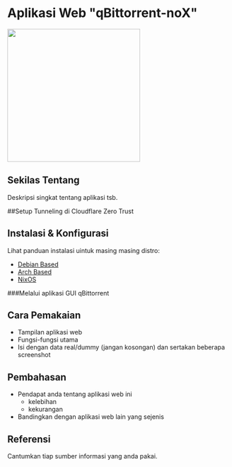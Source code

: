 # Aplikasi Web "qBittorrent-noX"
<img src="https://github.com/leleteri/documentation/qbittorrent-logo.svg" width="300">

## Sekilas Tentang

Deskripsi singkat tentang aplikasi tsb.


##Setup Tunneling di Cloudflare Zero Trust

## Instalasi & Konfigurasi

Lihat panduan instalasi uintuk masing masing distro:
- [Debian Based](https://github.com/leleteri/debian/readme.md)
- [Arch Based](https://github.com/leleteri/arch/readme.md)
- [NixOS](https://github.com/leleteri/arch/readme.md)

###Melalui aplikasi GUI qBittorrent

## Cara Pemakaian

- Tampilan aplikasi web
- Fungsi-fungsi utama
- Isi dengan data real/dummy (jangan kosongan) dan sertakan beberapa screenshot


## Pembahasan

- Pendapat anda tentang aplikasi web ini
    - kelebihan
    - kekurangan
- Bandingkan dengan aplikasi web lain yang sejenis


## Referensi

Cantumkan tiap sumber informasi yang anda pakai.

